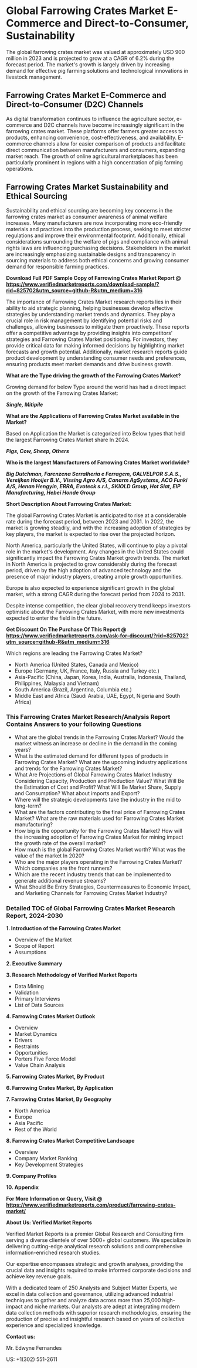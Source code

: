 <h1>Global Farrowing Crates Market E-Commerce and Direct-to-Consumer, Sustainability</h1><p class=""><p>The global farrowing crates market was valued at approximately USD 900 million in 2023 and is projected to grow at a CAGR of 6.2% during the forecast period. The market's growth is largely driven by increasing demand for effective pig farming solutions and technological innovations in livestock management.</p><h2>Farrowing Crates Market E-Commerce and Direct-to-Consumer (D2C) Channels</h2><p>As digital transformation continues to influence the agriculture sector, e-commerce and D2C channels have become increasingly significant in the farrowing crates market. These platforms offer farmers greater access to products, enhancing convenience, cost-effectiveness, and availability. E-commerce channels allow for easier comparison of products and facilitate direct communication between manufacturers and consumers, expanding market reach. The growth of online agricultural marketplaces has been particularly prominent in regions with a high concentration of pig farming operations.</p><h2>Farrowing Crates Market Sustainability and Ethical Sourcing</h2><p>Sustainability and ethical sourcing are becoming key concerns in the farrowing crates market as consumer awareness of animal welfare increases. Many manufacturers are now incorporating more eco-friendly materials and practices into the production process, seeking to meet stricter regulations and improve their environmental footprint. Additionally, ethical considerations surrounding the welfare of pigs and compliance with animal rights laws are influencing purchasing decisions. Stakeholders in the market are increasingly emphasizing sustainable designs and transparency in sourcing materials to address both ethical concerns and growing consumer demand for responsible farming practices.</p></p><p class=""><strong>Download Full PDF Sample Copy of Farrowing Crates Market Report @ <a href="https://www.verifiedmarketreports.com/download-sample/?rid=825702&utm_source=github-R&utm_medium=316" target="_blank">https://www.verifiedmarketreports.com/download-sample/?rid=825702&utm_source=github-R&utm_medium=316</a></strong></p><p>The importance of&nbsp;Farrowing Crates Market research reports lies in their ability to aid strategic planning, helping businesses develop effective strategies by understanding market trends and dynamics. They play a crucial role in risk management by identifying potential risks and challenges, allowing businesses to mitigate them proactively. These reports offer a competitive advantage by providing insights into competitors' strategies and Farrowing Crates Market positioning. For investors, they provide critical data for making informed decisions by highlighting market forecasts and growth potential. Additionally, market research reports guide product development by understanding consumer needs and preferences, ensuring products meet market demands and drive business growth.</p><p><strong>What are the&nbsp;Type driving the growth of the Farrowing Crates Market?</strong></p><p id="" class="">Growing demand for below Type around the world has had a direct impact on the growth of the Farrowing Crates Market:</p><p class=""><em><strong>Single, Mitipile</strong></em></p><p class=""><strong>What are the&nbsp;Applications&nbsp;of Farrowing Crates Market available in the Market?</strong></p><p id="" class="">Based on Application the Market is categorized into Below types that held the largest Farrowing Crates Market share In 2024.</p><p class=""><em><strong>Pigs, Cow, Sheep, Others</strong></em></p><p class=""><strong>Who is the largest Manufacturers of Farrowing Crates Market worldwide?</strong></p><p><em><strong>Big Dutchman, Farenzena Serralheria e Ferragem, GALVELPOR S.A.S., Vereijken Hooijer B.V., Vissing Agro A/S, Canarm AgSystems, ACO Funki A/S, Henan Hengyin, ERRA, Evoteck s.r.l., SKIOLD Group, Hot Slat, EIP Manufacturing, Hebei Honde Group</strong></em></p><p id="" class=""><strong>Short Description About Farrowing Crates Market:</strong></p><p>The global Farrowing Crates Market is anticipated to rise at a considerable rate during the forecast period, between 2023 and 2031. In 2022, the market is growing steadily, and with the increasing adoption of strategies by key players, the market is expected to rise over the projected horizon.</p><p>North America, particularly the United States, will continue to play a pivotal role in the market's development. Any changes in the United States could significantly impact the Farrowing Crates Market growth trends. The market in North America is projected to grow considerably during the forecast period, driven by the high adoption of advanced technology and the presence of major industry players, creating ample growth opportunities.</p><p>Europe is also expected to experience significant growth in the global market, with a strong CAGR during the forecast period from 2024 to 2031.</p><p>Despite intense competition, the clear global recovery trend keeps investors optimistic about the Farrowing Crates Market, with more new investments expected to enter the field in the future.</p><p id="" class=""><strong>Get Discount On The Purchase Of This Report @ <a href="https://www.verifiedmarketreports.com/ask-for-discount/?rid=825702?utm_source=github-R&utm_medium=316" target="_blank">https://www.verifiedmarketreports.com/ask-for-discount/?rid=825702?utm_source=github-R&utm_medium=316</a></strong></p><p class="">Which regions are leading the Farrowing Crates Market?</p><ul><li>North America (United States, Canada and Mexico)</li><li>Europe (Germany, UK, France, Italy, Russia and Turkey etc.)</li><li>Asia-Pacific (China, Japan, Korea, India, Australia, Indonesia, Thailand, Philippines, Malaysia and Vietnam)</li><li>South America (Brazil, Argentina, Columbia etc.)</li><li>Middle East and Africa (Saudi Arabia, UAE, Egypt, Nigeria and South Africa)</li></ul><h3 id="" class="">This Farrowing Crates Market Research/Analysis Report Contains Answers to your following Questions</h3><ul><li>What are the global trends in the Farrowing Crates Market? Would the market witness an increase or decline in the demand in the coming years?</li><li>What is the estimated demand for different types of products in Farrowing Crates Market? What are the upcoming industry applications and trends for the Farrowing Crates Market?</li><li>What Are Projections of Global Farrowing Crates Market Industry Considering Capacity, Production and Production Value? What Will Be the Estimation of Cost and Profit? What Will Be Market Share, Supply and Consumption? What about imports and Export?</li><li>Where will the strategic developments take the industry in the mid to long-term?</li><li>What are the factors contributing to the final price of Farrowing Crates Market? What are the raw materials used for Farrowing Crates Market manufacturing?</li><li>How big is the opportunity for the Farrowing Crates Market? How will the increasing adoption of Farrowing Crates Market for mining impact the growth rate of the overall market?</li><li>How much is the global Farrowing Crates Market worth? What was the value of the market In 2020?</li><li>Who are the major players operating in the Farrowing Crates Market? Which companies are the front runners?</li><li>Which are the recent industry trends that can be implemented to generate additional revenue streams?</li><li>What Should Be Entry Strategies, Countermeasures to Economic Impact, and Marketing Channels for Farrowing Crates Market Industry?</li></ul><h3 id="" class="">Detailed TOC of Global Farrowing Crates Market Research Report, 2024-2030</h3><p id="" class=""><strong>1. Introduction of the Farrowing Crates Market</strong></p><ul><li>Overview of the Market</li><li>Scope of Report</li><li>Assumptions</li></ul><p id="" class=""><strong>2. Executive Summary</strong></p><p id="" class=""><strong>3. Research Methodology of Verified Market Reports</strong></p><ul><li>Data Mining</li><li>Validation</li><li>Primary Interviews</li><li>List of Data Sources</li></ul><p id="" class=""><strong>4. Farrowing Crates Market Outlook</strong></p><ul><li>Overview</li><li>Market Dynamics</li><li>Drivers</li><li>Restraints</li><li>Opportunities</li><li>Porters Five Force Model</li><li>Value Chain Analysis</li></ul><p id="" class=""><strong>5. Farrowing Crates Market, By Product</strong></p><p id="" class=""><strong>6. Farrowing Crates Market, By Application</strong></p><p id="" class=""><strong>7. Farrowing Crates Market, By Geography</strong></p><ul><li>North America</li><li>Europe</li><li>Asia Pacific</li><li>Rest of the World</li></ul><p id="" class=""><strong>8. Farrowing Crates Market Competitive Landscape</strong></p><ul><li>Overview</li><li>Company Market Ranking</li><li>Key Development Strategies</li></ul><p id="" class=""><strong>9. Company Profiles</strong></p><p id="" class=""><strong>10. Appendix</strong></p><p id="" class=""><strong>For More Information or Query, Visit @ <a href="https://www.verifiedmarketreports.com/product/farrowing-crates-market/" target="_blank">https://www.verifiedmarketreports.com/product/farrowing-crates-market/</a></strong></p><p id="" class=""><strong>About Us: Verified Market Reports</strong></p><p id="" class="">Verified Market Reports is a premier Global Research and Consulting firm serving a diverse clientele of over 5000+ global customers. We specialize in delivering cutting-edge analytical research solutions and comprehensive information-enriched research studies.</p><p id="" class="">Our expertise encompasses strategic and growth analyses, providing the crucial data and insights required to make informed corporate decisions and achieve key revenue goals.</p><p id="" class="">With a dedicated team of 250 Analysts and Subject Matter Experts, we excel in data collection and governance, utilizing advanced industrial techniques to gather and analyze data across more than 25,000 high-impact and niche markets. Our analysts are adept at integrating modern data collection methods with superior research methodologies, ensuring the production of precise and insightful research based on years of collective experience and specialized knowledge.</p><p id="" class=""><strong>Contact us:</strong></p><p id="" class="">Mr. Edwyne Fernandes</p><p id="" class="">US: +1(302) 551-2611</p>